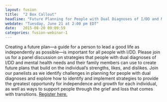 ```yaml
---
layout: fusion
title:  "2 Box Callout"
headline: "Future Planning for People with Dual Diagnoses of I/DD and Mental Health Needs:  Strategies and Challenges"
webdate: "Tuesday, June 21 at 2:00 pm EDT"
date:   2015-08-20 09:09:59
categories: fusion-webinar-1
---
```

Creating a future plan—a guide for a person to lead a good life as independently as possible—is important for all people with I/DD. Please join us for a panel discussion on strategies that people with dual diagnoses of I/DD and mental health needs and their family members can use to create future plans that build on the individual’s strengths, likes, and dislikes. Join our panelists as we identify challenges in planning for people with dual diagnoses and explore how to identify and implement strategies to provide the greatest opportunity for independence and growth for each individual, as well as ways to support people through the grief and loss that comes with transitions. <a href="http://bit.ly/1rWoaOb">Register here.</a>